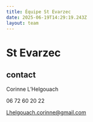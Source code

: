 ```yaml
---
title: Équipe St Evarzec 
date: 2025-06-19T14:29:19.243Z
layout: team
---
```


# St Evarzec 



## contact 

Corinne L’Helgouach

06 72 60 20 22

Lhelgouach.corinne@gmail.com

